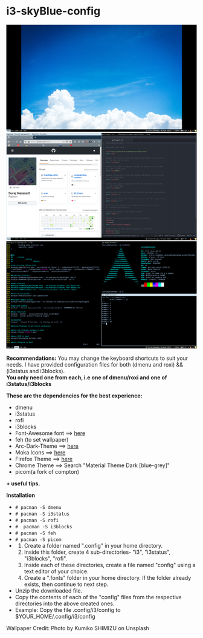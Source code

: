 # i3-skyBlue-config

![Image1](/screenshots/1.png)
![Image2](/screenshots/2.png)
![Image3](/screenshots/3.png)

<p>
<b>Recommendations:</b>
	You may change the keyboard shortcuts to suit your needs.
	I have provided configuration files for both (dmenu and roxi) && (i3status and i3blocks).<br>
	<b>You only need one from each, i.e one of dmenu/roxi and one of i3status/i3blocks</b>
</p>
<b>These are the dependencies for the best experience:</b>
	<ul>
	<li>dmenu</li>  
	<li>i3status</li>
	<li>rofi</li>
	<li>i3blocks</li>
	<li>Font-Awesome font ==> <a href="https://github.com/FortAwesome/Font-Awesome">here</a></li>
	<li>feh (to set wallpaper)</li>
	<li>Arc-Dark-Theme ==> <a href="https://github.com/horst3180/Arc-theme">here</a></li>
	<li>Moka Icons ==> <a href="https://snwh.org/moka">here</a></li>
	<li>Firefox Theme ==> <a href="https://github.com/elibroftw/matte-black-theme">here</a></li>
	<li>Chrome Theme ==> Search "Material Theme Dark [blue-grey]"</li>
	<li>picom(a fork of compton)
	</ul>
<b>+ useful tips.</b>
</p>
<b>Installation</b>
	<ul>
	<li><code># pacman -S dmenu</code></li>
	<li><code># pacman -S i3status</code></li>
	<li><code># pacman -S rofi</code></li>
	<li><code>#  pacman -S i3blocks</code></li>
	<li><code># pacman -S feh</code></li>
	<li><code># pacman -S picom</code></li>
	<li><ol>
		<li>Create a folder named ".config" in your home directory.</li>
		<li>Inside this folder, create 4 sub-directories- "i3", "i3status", "i3blocks", "rofi".</li>
		<li>Inside each of these directories, create a file named "config" using a text editor of your choice.</li>
		<li>Create a ".fonts" folder in your home directory. If the folder already exists, then continue to next step.</li>
		</ol>
	<li>Unzip the downloaded file.</li>
	<li>Copy the contents of each of the "config" files from the respective directories into the above created ones.	</li>
	<li> Example: Copy the file .config/i3/config to $YOUR_HOME/.config/i3/config</li>
	</ul>
</p>
<p>
Wallpaper Credit: Photo by Kumiko SHIMIZU on Unsplash
</p>
